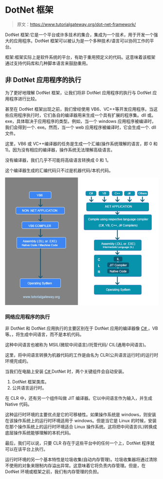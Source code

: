 # DotNet 框架

> 原文：<https://www.tutorialgateway.org/dot-net-framework/>

DotNet 框架:它是一个平台或许多技术的集合，集成为一个技术，用于开发一个强大的应用程序。DotNet 框架可以被认为是一个多种技术/语言可以协同工作的平台。

框架:框架实际上是软件系统的平台，有助于重用预定义的代码。这意味着该框架通过支持代码库和几种脚本语言来鼓励重用。

## 非 DotNet 应用程序的执行

为了更好地理解 DotNet 框架，让我们将非 DotNet 应用程序的执行与 DotNet 应用程序进行比较。

甚至在 DotNet 框架出现之前，我们曾经使用 VB6、VC++等开发应用程序。当这些应用程序执行时，它们各自的编译器用来生成一个具有扩展的程序集。dll 或。exe，具体取决于应用程序的类型。例如，当一个 windows 应用程序被编译时，我们会得到一个. exe。然而，当一个 web 应用程序被编译时，它会生成一个. dll 文件。

这里，VB6 或 VC++编译器的任务是生成一个汇编(操作系统理解的语言，即 0 和 1)。因为没有相应的编译器，操作系统无法理解高级语言。

没有编译器，我们几乎不可能将高级语言转换成 0 和 1。

这个编译器生成的汇编代码只不过是机器代码/本机代码。

![DotNet Framework](img/aeda122cfb2d5177a733e3f4f5fc63d8.png)

### 网络应用程序的执行

非 DotNet 和 DotNet 应用执行的主要区别在于 DotNet 应用的编译器像 [C# ](https://www.tutorialgateway.org/csharp-tutorial/) ，VB 等。，将生成中间语言，而不是本机代码。

这种中间语言也被称为 MSIL(微软中间语言)/托管代码/ CIL(通用中间语言)。

这里，将中间语言转换为机器代码的工作是由名为 CLR(公共语言运行时)的运行时环境完成的。

当我们在电脑上安装 [C# ](https://www.tutorialgateway.org/csharp-tutorial/) DotNet 时，两个关键组件会自动安装。

1.  DotNet 框架类库。
2.  公共语言运行时。

在 CLR 中，还有另一个组件叫做 JIT 编译器。它以中间语言作为输入，并生成 Native 代码。

这种运行时环境的主要优点是它的可移植性。如果操作系统是 windows，则安装在该操作系统上的运行时环境适用于 windows。但是当它是 Linux 的时候，安装在那个操作系统上的运行时环境适合 Linux 操作系统。这将把中间语言(IL)转换成底层操作系统能够理解的本机代码。

最后，我们可以说，只要 CLR 存在于这些平台中的任何一个上，DotNet 程序就可以在该平台上执行。

运行时环境的另一个基本特性是垃圾收集(自动内存管理)。垃圾收集器将通过清除不使用的对象来限制内存溢出异常。这意味着它将负责内存管理。但是，在 DotNet 环境或框架之前，我们有内存管理的负担。